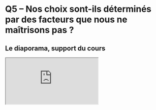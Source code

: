 # Q5 – Nos choix sont-ils déterminés par des facteurs que nous ne maîtrisons pas ?

## Le diaporama, support du cours

<iframe src="https://eyssette.github.io/marp-slides/slides/2021-2022/ST-s1-ch1-q5-choix-determines.html"></iframe>